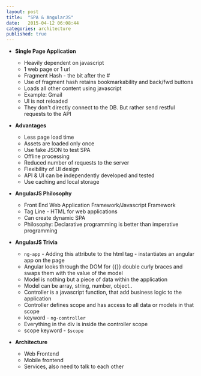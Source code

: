 ```yaml
---
layout: post
title:  "SPA & AngularJS"
date:   2015-04-12 06:08:44
categories: architecture
published: true
---
```


* __Single Page Application__
  * Heavily dependent on javascript
  * 1 web page or 1 url
  * Fragment Hash - the bit after the #
  * Use of fragment hash retains bookmarkability and back/fwd buttons
  * Loads all other content using javascript
  * Example: Gmail
  * UI is not reloaded
  * They don't directly connect to the DB. But rather send restful requests to the API

* __Advantages__
  * Less page load time
  * Assets are loaded only once
  * Use fake JSON to test SPA
  * Offline processing
  * Reduced number of requests to the server
  * Flexibility of UI design
  * API & UI can be independently developed and tested
  * Use caching and local storage

* __AngularJS Philosophy__
  * Front End Web Application Framework/Javascript Framework
  * Tag Line - HTML for web applications
  * Can create dynamic SPA
  * Philosophy: Declarative programming is better than imperative programming

* __AngularJS Trivia__
  * `ng-app` - Adding this attribute to the html tag - instantiates an angular app on the page
  * Angular looks through the DOM for {{}} double curly braces and swaps them with the value of the model
  * Model is nothing but a piece of data within the application
  * Model can be array, string, number, object..
  * Controller is a javascript function, that add business logic to the application
  * Controller defines scope and has access to all data or models in that scope
  * keyword - `ng-controller`
  * Everything in the div is inside the controller scope
  * scope keyword - `$scope`

* __Architecture__
  * Web Frontend
  * Mobile frontend
  * Services, also need to talk to each other

